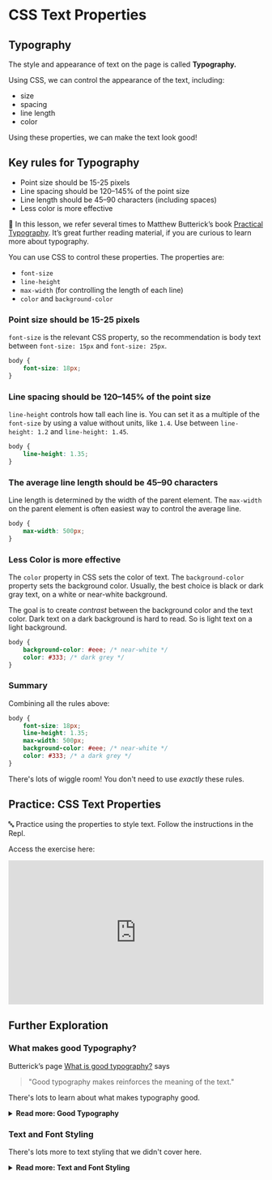 # CSS Text Properties

## Typography

The style and appearance of text on the page is called **Typography.** 

Using CSS, we can control the appearance of the text, including:

- size
- spacing
- line length
- color

Using these properties, we can make the text look good!

## Key rules for Typography

- Point size should be 15-25 pixels
- Line spacing should be 120–145% of the point size
- Line length should be 45–90 characters (including spaces)
- Less color is more effective

<aside>

📘 In this lesson, we refer several times to Matthew Butterick’s book [Practical Typography](http://practicaltypography.com). It’s great further reading material, if you are curious to learn more about typography.

</aside>

You can use CSS to control these properties. The properties are:

- `font-size`
- `line-height`
- `max-width` (for controlling the length of each line)
- `color` and `background-color`

### Point size should be 15-25 pixels

`font-size` is the relevant CSS property, so the recommendation is body text between `font-size: 15px` and `font-size: 25px`.

```css
body {
    font-size: 18px;
}
```

### Line spacing should be 120–145% of the point size

`line-height` controls how tall each line is. You can set it as a multiple of the `font-size` by using a value without units, like `1.4`. Use between `line-height: 1.2` and `line-height: 1.45`.

```css
body {
    line-height: 1.35;
}
```

### The average line length should be 45–90 characters

Line length is determined by the width of the parent element. The `max-width` on the parent element is often easiest way to control the average line.

```css
body {
    max-width: 500px;
}
```

### Less Color is more effective

The `color` property in CSS sets the color of text. The `background-color`
property sets the background color. Usually, the best choice is black or dark 
gray text, on a white or near-white background.

The goal is to create *contrast* between the background color and the text 
color. Dark text on a dark background is hard to read. So is light text on a 
light background.

```css
body {
    background-color: #eee; /* near-white */
    color: #333; /* dark grey */
}
```

### Summary

Combining all the rules above:

```css
body {
    font-size: 18px;
    line-height: 1.35;
    max-width: 500px;
    background-color: #eee; /* near-white */
    color: #333; /* a dark grey */
}
```

There's lots of wiggle room! You don't need to use _exactly_ these rules.

## Practice: CSS Text Properties

<aside>

🔤 Practice using the properties to style text. Follow the instructions in the Repl.

Access the exercise here: 

</aside>

<div style="position: relative; padding-bottom: 56.25%; height: 0;"><iframe src="https://replit.com/team/tk5-web/21-Practice-CSS-Text-Properties" frameborder="0" webkitallowfullscreen mozallowfullscreen allowfullscreen style="position: absolute; top: 0; left: 0; width: 100%; height: 100%;"></iframe></div>

## Further Exploration

### What makes good Typography?

Butterick’s page [What is good typography?](https://practicaltypography.com/what-is-good-typography.html) says

> "Good typography makes reinforces the meaning of the text."

There's lots to learn about what makes typography good.

<details><summary><strong>Read more: Good Typography</strong></summary>

Different purposes call for different text styles.

Still, there are some fundamentals that apply across most sites.

👉🏿 Read [Typography in Ten Minutes](https://practicaltypography.com/typography-in-ten-minutes.html). Make a note of the terms you don’t understand. There’s a lot to learn about making text look good, but this is a good starting point.

For each of the terms you don’t understand, try doing a quick google search to learn more about that term. You might not totally understand everything at first, but it’s a good habit to try to do a search when you encounter a term you don’t know.

* The [summary of key rules](https://practicaltypography.com/summary-of-key-rules.html) from Practical Typography has more rules for improving text.
* For more on color, see [Butterick’s Practical Typography, Color](https://practicaltypography.com/color.html)

</details>

### Text and Font Styling

There's lots more to text styling that we didn't cover here.

<details><summary><strong>Read more: Text and Font Styling</strong></summary>

The [Text and Font Styling](https://developer.mozilla.org/en-US/docs/Learn/CSS/Styling_text/Fundamentals) page on MDN has more detail about these properties and other properties you can use to style text. Read about:

- Text `color`
- Values and Units
- Styling with `font-weight`, `text-transform`, `text-decoration`, and `text-shadow`
- Alignment and spacing with `text-align`, `letter-spacing`, and `word-spacing`

It also links to many other pages about styling text. **There’s a ton to explore**.
</details>
